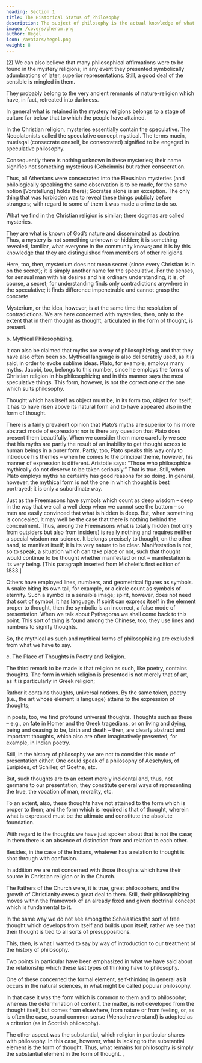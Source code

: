```yaml
---
heading: Section 1
title: The Historical Status of Philosophy
description: The subject of philosophy is the actual knowledge of what truly is.
image: /covers/phenom.png
author: Hegel
icon: /avatars/hegel.png
weight: 8
---
```



(2) We can also believe that many philosophical affirmations were to be found in the mystery religions; in any event they presented symbolically adumbrations of later, superior representations. Still, a good deal of the sensible is mingled in them. 

They probably belong to the very ancient remnants of nature-religion which have, in fact, retreated into darkness. 

In general what is retained in the mystery religions belongs to a stage of culture far below that to which the people have attained. 

In the Christian religion, mysteries essentially contain the speculative. The Neoplatonists called the speculative concept mystical. The terms muein, mueisqai (consecrate oneself, be consecrated) signified to be engaged in speculative philosophy. 

Consequently there is nothing unknown in these mysteries; their name signifies not something mysterious (Geheimnis) but rather consecration. 

Thus, all Athenians were consecrated into the Eleusinian mysteries (and philologically speaking the same observation is to be made, for the same notion [Vorstellung] holds there); Socrates alone is an exception. The only thing that was forbidden was to reveal these things publicly before strangers; with regard to some of them it was made a crime to do so. 

What we find in the Christian religion is similar; there dogmas are called mysteries. 

They are what is known of God’s nature and disseminated as doctrine. Thus, a mystery is not something unknown or hidden; it is something revealed, familiar, what everyone in the community knows; and it is by this knowledge that they are distinguished from members of other religions. 

Here, too, then, mysterium does not mean secret (since every Christian is in on the secret); it is simply another name for the speculative. For the senses, for sensual man with his desires and his ordinary understanding, it is, of course, a secret; for understanding finds only contradictions anywhere in the speculative; it finds difference impenetrable and cannot grasp the concrete. 

Mysterium, or the idea, however, is at the same time the resolution of contradictions. We are here concerned with mysteries, then, only to the extent that in them thought as thought, articulated in the form of thought, is present.

b. Mythical Philosophizing. 

It can also be claimed that myths are a way of philosophizing; and that they have also often been so. Mythical language is also deliberately used, as it is said, in order to evoke sublime ideas. Plato, for example, employs many myths. Jacobi, too, belongs to this number, since he employs the forms of Christian religion in his philosophizing and in this manner says the most speculative things. This form, however, is not the correct one or the one which suits philosophy. 

Thought which has itself as object must be, in its form too, object for itself; it has to have risen above its natural form and to have appeared also in the form of thought. 

There is a fairly prevalent opinion that Plato’s myths are superior to his more abstract mode of expression; nor is there any question that Plato does present them beautifully. When we consider them more carefully we see that his myths are partly the result of an inability to get thought across to human beings in a purer form. Partly, too, Plato speaks this way only to introduce his themes – when he comes to the principal theme, however, his manner of expression is different. Aristotle says: “Those who philosophize mythically do not deserve to be taken seriously.” That is true. Still, when Plato employs myths he certainly has good reasons for so doing. In general, however, the mythical form is not the one in which thought is best portrayed; it is only a subordinate way.

Just as the Freemasons have symbols which count as deep wisdom – deep in the way that we call a well deep when we cannot see the bottom – so men are easily convinced that what is hidden is deep. But, when something is concealed, it may well be the case that there is nothing behind the concealment. Thus, among the Freemasons what is totally hidden (not only from outsiders but also from insiders) is really nothing and requires neither a special wisdom nor science. It belongs precisely to thought, on the other hand, to manifest itself; it is its very nature to be clear. Manifestation is not, so to speak, a situation which can take place or not, such that thought would continue to be thought whether manifested or not – manifestation is its very being. [This paragraph inserted from Michelet’s first edition of 1833.]

Others have employed lines, numbers, and geometrical figures as symbols. A snake biting its own tail, for example, or a circle count as symbols of eternity. Such a symbol is a sensible image; spirit, however, does not need that sort of symbol, it has language. If spirit can express itself in the element proper to thought, then the symbolic is an incorrect, a false mode of presentation. When we talk about Pythagoras we shall come back to this point. This sort of thing is found among the Chinese, too; they use lines and numbers to signify thoughts.

So, the mythical as such and mythical forms of philosophizing are excluded from what we have to say.

c. The Place of Thoughts in Poetry and Religion. 

The third remark to be made is that religion as such, like poetry, contains thoughts. The form in which religion is presented is not merely that of art, as it is particularly in Greek religion; 

Rather it contains thoughts, universal notions. By the same token, poetry (i.e., the art whose element is language) attains to the expression of thoughts; 

in poets, too, we find profound universal thoughts. Thoughts such as these – e.g., on fate in Homer and the Greek tragedians, or on living and dying, being and ceasing to be, birth and death – then, are clearly abstract and important thoughts, which also are often imaginatively presented, for example, in Indian poetry. 

Still, in the history of philosophy we are not to consider this mode of presentation either. One could speak of a philosophy of Aeschylus, of Euripides, of Schiller, of Goethe, etc. 

But, such thoughts are to an extent merely incidental and, thus, not germane to our presentation; they constitute general ways of representing the true, the vocation of man, morality, etc. 

To an extent, also, these thoughts have not attained to the form which is proper to them; and the form which is required is that of thought, wherein what is expressed must be the ultimate and constitute the absolute foundation. 

With regard to the thoughts we have just spoken about that is not the case; in them there is an absence of distinction from and relation to each other. 

Besides, in the case of the Indians, whatever has a relation to thought is shot through with confusion.

In addition we are not concerned with those thoughts which have their source in Christian religion or in the Church. 

The Fathers of the Church were, it is true, great philosophers, and the growth of Christianity owes a great deal to them. Still, their philosophizing moves within the framework of an already fixed and given doctrinal concept which is fundamental to it. 

In the same way we do not see among the Scholastics the sort of free thought which develops from itself and builds upon itself; rather we see that their thought is tied to all sorts of presuppositions.

This, then, is what I wanted to say by way of introduction to our treatment of the history of philosophy. 

Two points in particular have been emphasized in what we have said about the relationship which these last types of thinking have to philosophy. 

One of these concerned the formal element, self-thinking in general as it occurs in the natural sciences, in what might be called popular philosophy. 

In that case it was the form which is common to them and to philosophy; whereas the determination of content, the matter, is not developed from the thought itself, but comes from elsewhere, from nature or from feeling, or, as is often the case, sound common sense (Menschenverstand) is adopted as a criterion (as in Scottish philosophy). 

The other aspect was the substantial, which religion in particular shares with philosophy. In this case, however, what is lacking to the substantial element is the form of thought. Thus, what remains for philosophy is simply the substantial element in the form of thought.
,